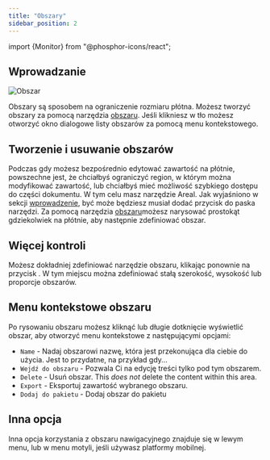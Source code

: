 ```yaml
---
title: "Obszary"
sidebar_position: 2
---
```


import {Monitor} from "@phosphor-icons/react";


## Wprowadzanie

![Obszar](area.png)

Obszary są sposobem na ograniczenie rozmiaru płótna. Możesz tworzyć obszary za pomocą narzędzia [obszaru](tools/area.md). Jeśli klikniesz w tło możesz otworzyć okno dialogowe listy obszarów za pomocą menu kontekstowego.

## Tworzenie i usuwanie obszarów

Podczas gdy możesz bezpośrednio edytować zawartość na płótnie, powszechne jest, że chciałbyś ograniczyć region, w którym można modyfikować zawartość, lub chciałbyś mieć możliwość szybkiego dostępu do części dokumentu. W tym celu masz narzędzie <Monitor/> Areal. Jak wyjaśniono w sekcji [wprowadzenie](README.md), być może będziesz musiał dodać przycisk <Monitor/> do paska narzędzi. Za pomocą narzędzia [obszaru](tools/area.md)możesz narysować prostokąt gdziekolwiek na płótnie, aby następnie zdefiniować obszar.

## Więcej kontroli

Możesz dokładniej zdefiniować narzędzie obszaru, klikając ponownie na przycisk <Monitor/>. W tym miejscu można zdefiniować stałą szerokość, wysokość lub proporcje obszarów.

## Menu kontekstowe obszaru

 Po rysowaniu obszaru możesz kliknąć lub długie dotknięcie wyświetlić obszar, aby otworzyć menu kontekstowe z następującymi opcjami:

* `Name` - Nadaj obszarowi nazwę, która jest przekonująca dla ciebie do użycia. Jest to przydatne, na przykład gdy...
* `Wejdź do obszaru` - Pozwala Ci na edycję treści tylko pod tym obszarem.
* `Delete` - Usuń obszar. This *does not* delete the content within this area.
* `Export` - Eksportuj zawartość wybranego obszaru.
* `Dodaj do pakietu` - Dodaj obszar do pakietu [](pack)

## Inna opcja

Inna opcja korzystania z obszaru nawigacyjnego znajduje się w lewym menu, lub w menu motyli, jeśli używasz platformy mobilnej. 

